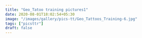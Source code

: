 ```yaml
---
title: "Geo_Tatoo training pictures1"
date: 2020-08-01T18:02:54+05:30
image: "/images/gallery/pics-tt/Geo_Tattoos_Training-6.jpg"
tags: ["picsttr"]
draft: false
---
```

